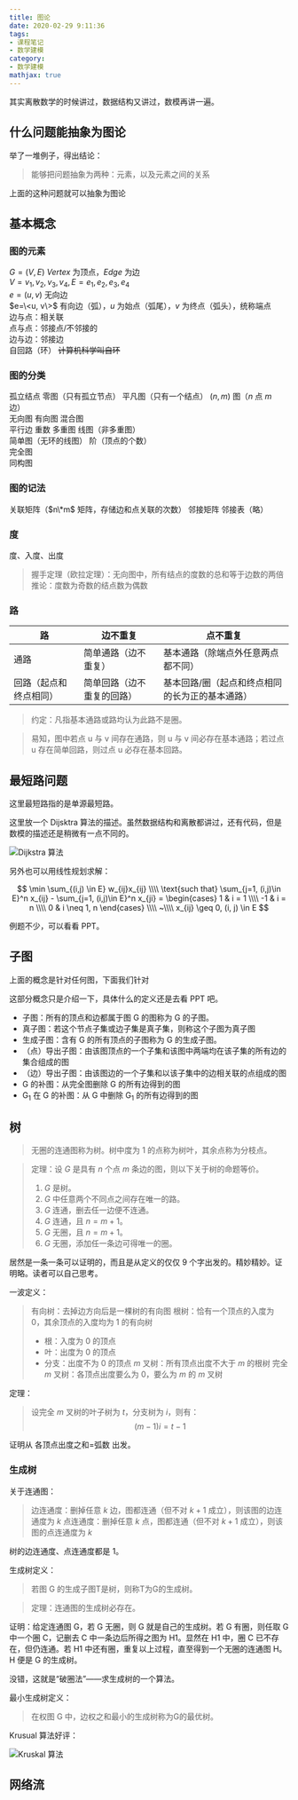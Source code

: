 ```yaml
---
title: 图论
date: 2020-02-29 9:11:36
tags:
- 课程笔记
- 数学建模
category:
- 数学建模
mathjax: true
---
```


其实离散数学的时候讲过，数据结构又讲过，数模再讲一遍。

## 什么问题能抽象为图论

举了一堆例子，得出结论：

> 能够把问题抽象为两种：元素，以及元素之间的关系

上面的这种问题就可以抽象为图论

## 基本概念

### 图的元素

$G=(V, E)$ $Vertex$ 为顶点，$Edge$ 为边  
$V={v_1, v_2, v_3, v_4}, E={e_1, e_2, e_3, e_4}$  
$e=(u, v)$ 无向边  
$e=\<u, v\>$ 有向边（弧），$u$ 为始点（弧尾），$v$ 为终点（弧头），统称端点  
边与点：相关联  
点与点：邻接点/不邻接的  
边与边：邻接边  
自回路（环） ~~计算机科学叫自环~~  

### 图的分类

孤立结点  零图（只有孤立节点）  平凡图（只有一个结点）  $(n, m)$ 图（$n$ 点 $m$ 边）  
无向图  有向图  混合图  
平行边  重数  多重图  线图（非多重图）  
简单图（无环的线图）  阶（顶点的个数）  
完全图  
同构图

### 图的记法

关联矩阵（$n\*m$ 矩阵，存储边和点关联的次数）  邻接矩阵  邻接表（略）

### 度

度、入度、出度  

> 握手定理（欧拉定理）：无向图中，所有结点的度数的总和等于边数的两倍
> 推论：度数为奇数的结点数为偶数

### 路

路|边不重复|点不重复
-|-|-
通路|简单通路（边不重复）|基本通路（除端点外任意两点都不同）
回路（起点和终点相同）|简单回路（边不重复的回路）|基本回路/圈（起点和终点相同的长为正的基本通路）

> 约定：凡指基本通路或路均认为此路不是圈。

> 易知，图中若点 u 与 v 间存在通路，则 u 与 v 间必存在基本通路；若过点 u 存在简单回路，则过点 u 必存在基本回路。

## 最短路问题

这里最短路指的是单源最短路。

这里放一个 Dijsktra 算法的描述。虽然数据结构和离散都讲过，还有代码，但是数模的描述还是稍微有一点不同的。

![Dijkstra 算法](dijkstra-algorithm.png)

另外也可以用线性规划求解：

$$
\min \sum_{(i,j) \in E} w_{ij}x_{ij} \\\\
\text{such that}
\sum_{j=1, (i,j)\in E}^n x_{ij} - \sum_{j=1, (i,j)\in E}^n x_{ji} = 
\begin{cases}
1 & i = 1 \\\\
-1 & i = n \\\\
0 & i \neq 1, n
\end{cases} \\\\
~\\\\
x_{ij} \geq 0, (i, j) \in E
$$

例题不少，可以看看 PPT。

## 子图

上面的概念是针对任何图，下面我们针对

这部分概念只是介绍一下，具体什么的定义还是去看 PPT 吧。

* 子图：所有的顶点和边都属于图 G 的图称为 G 的子图。
* 真子图：若这个节点子集或边子集是真子集，则称这个子图为真子图
* 生成子图：含有 G 的所有顶点的子图称为 G 的生成子图。
* （点）导出子图：由该图顶点的一个子集和该图中两端均在该子集的所有边的集合组成的图
* （边）导出子图：由该图边的一个子集和以该子集中的边相关联的点组成的图
* G 的补图：从完全图删除 G 的所有边得到的图
* G<sub>1</sub> 在 G 的补图：从 G 中删除 G<sub>1</sub> 的所有边得到的图

## 树

> 无圈的连通图称为树。树中度为 1 的点称为树叶，其余点称为分枝点。

> 定理：设 $G$ 是具有 $n$ 个点 $m$ 条边的图，则以下关于树的命题等价。
> 1. $G$ 是树。
> 2. $G$ 中任意两个不同点之间存在唯一的路。
> 3. $G$ 连通，删去任一边便不连通。
> 4. $G$ 连通，且 $n=m+1$。
> 5. $G$ 无圈，且 $n=m+1$。
> 6. $G$ 无圈，添加任一条边可得唯一的圈。

居然是一条一条可以证明的，而且是从定义的仅仅 9 个字出发的。精妙精妙。证明略。读者可以自己思考。

一波定义：

> 有向树：去掉边方向后是一棵树的有向图
> 根树：恰有一个顶点的入度为 0，其余顶点的入度均为 1 的有向树
> - 根：入度为 0 的顶点
> - 叶：出度为 0 的顶点
> - 分支：出度不为 0 的顶点
> $m$ 叉树：所有顶点出度不大于 $m$ 的根树
> 完全 $m$ 叉树：各顶点出度要么为 0，要么为 $m$ 的 $m$ 叉树

定理：

> 设完全 $m$ 叉树的叶子树为 $t$，分支树为 $i$，则有：
> $$(m-1)i=t-1$$

证明从 各顶点出度之和=弧数 出发。

### 生成树

关于连通图：

> 边连通度：删掉任意 $k$ 边，图都连通（但不对 $k+1$ 成立），则该图的边连通度为 $k$
> 点连通度：删掉任意 $k$ 点，图都连通（但不对 $k+1$ 成立），则该图的点连通度为 $k$

树的边连通度、点连通度都是 1。

生成树定义：

> 若图 G 的生成子图T是树，则称T为G的生成树。

> 定理：连通图的生成树必存在。

证明：给定连通图 G，若 G 无圈，则 G 就是自己的生成树。若 G 有圈，则任取 G 中一个圈 C，记删去 C 中一条边后所得之图为 H1。显然在 H1 中，圈 C 已不存在，但仍连通。若 H1 中还有圈，重复以上过程，直至得到一个无圈的连通图 H。H 便是 G 的生成树。

没错，这就是“破圈法”——求生成树的一个算法。

最小生成树定义：

> 在权图 G 中，边权之和最小的生成树称为G的最优树。 

Krusual 算法好评：

![Kruskal 算法](../kruskal-algorithm.png)

## 网络流

